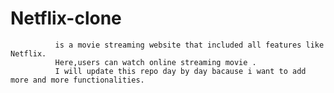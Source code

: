 # Netflix-clone 
              is a movie streaming website that included all features like Netflix.
              Here,users can watch online streaming movie .
              I will update this repo day by day bacause i want to add more and more functionalities.
